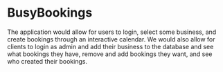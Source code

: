 # BusyBookings
The application would allow for users to login, select some business, and create bookings through an interactive calendar. We would also allow for clients to login as admin and add their business to the database and see what bookings they have, remove and add bookings they want, and see who created their bookings.
